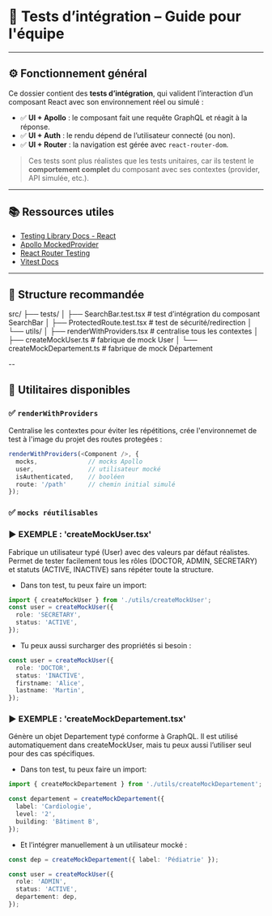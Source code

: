 # 🧪 Tests d’intégration – Guide pour l'équipe

---

## ⚙️ Fonctionnement général

Ce dossier contient des **tests d’intégration**, qui valident l’interaction d’un composant React avec son environnement réel ou simulé :

- ✅ **UI + Apollo** : le composant fait une requête GraphQL et réagit à la réponse.
- ✅ **UI + Auth** : le rendu dépend de l’utilisateur connecté (ou non).
- ✅ **UI + Router** : la navigation est gérée avec `react-router-dom`.

> Ces tests sont plus réalistes que les tests unitaires, car ils testent le **comportement complet** du composant avec ses contextes (provider, API simulée, etc.).

---

## 📚 Ressources utiles

- [Testing Library Docs - React](https://testing-library.com/docs/react-testing-library/intro/)
- [Apollo MockedProvider](https://www.apollographql.com/docs/react/development-testing/testing/#mockedprovider)
- [React Router Testing](https://reactrouter.com/6.28.0/router-components/memory-router)
- [Vitest Docs](https://vitest.dev/)

---

## 📁 Structure recommandée

src/
├── tests/
│ ├── SearchBar.test.tsx # test d’intégration du composant SearchBar
│ ├── ProtectedRoute.test.tsx # test de sécurité/redirection
│ └── utils/
│ ├── renderWithProviders.tsx # centralise tous les contextes
│ ├── createMockUser.ts # fabrique de mock User
│ └── createMockDepartement.ts # fabrique de mock Département

--

## 🧰 Utilitaires disponibles

### ✅ `renderWithProviders`

Centralise les contextes pour éviter les répétitions, crée l'environnemet de test à l'image du projet des routes protegées :

```ts
renderWithProviders(<Component />, {
  mocks,              // mocks Apollo
  user,               // utilisateur mocké
  isAuthenticated,    // booléen
  route: '/path'      // chemin initial simulé
});
```

### ✅ `mocks réutilisables`

### ▶️ EXEMPLE : 'createMockUser.tsx'

Fabrique un utilisateur typé (User) avec des valeurs par défaut réalistes. Permet de tester facilement tous les rôles (DOCTOR, ADMIN, SECRETARY) et statuts (ACTIVE, INACTIVE) sans répéter toute la structure.

- Dans ton test, tu peux faire un import:

```ts
import { createMockUser } from './utils/createMockUser';
const user = createMockUser({
  role: 'SECRETARY',
  status: 'ACTIVE',
});
```

- Tu peux aussi surcharger des propriétés si besoin :

```ts
const user = createMockUser({
  role: 'DOCTOR',
  status: 'INACTIVE',
  firstname: 'Alice',
  lastname: 'Martin',
});
```

### ▶️ EXEMPLE : 'createMockDepartement.tsx'

Génère un objet Departement typé conforme à GraphQL. Il est utilisé automatiquement dans createMockUser, mais tu peux aussi l’utiliser seul pour des cas spécifiques.

- Dans ton test, tu peux faire un import:

```ts
import { createMockDepartement } from './utils/createMockDepartement';

const departement = createMockDepartement({
  label: 'Cardiologie',
  level: '2',
  building: 'Bâtiment B',
});
```

- Et l’intégrer manuellement à un utilisateur mocké :

```ts
const dep = createMockDepartement({ label: 'Pédiatrie' });

const user = createMockUser({
  role: 'ADMIN',
  status: 'ACTIVE',
  departement: dep,
});
```
